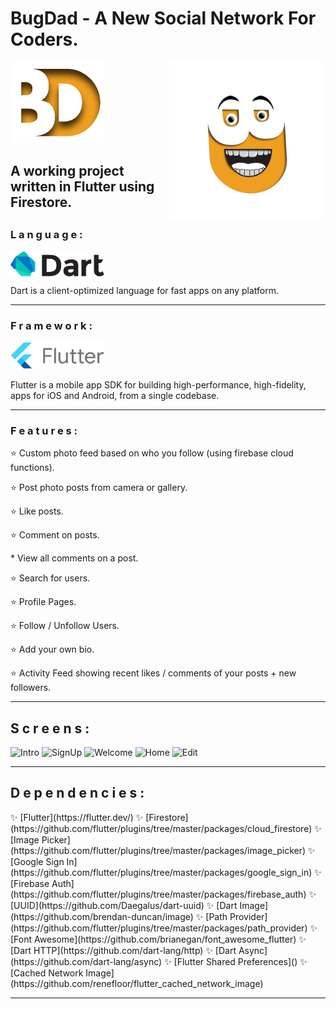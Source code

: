 # BugDad - A New Social Network For Coders.
<img src = "https://github.com/AchchuthaRengan/BugDad/blob/master/one.png" width = "150">
<img src="https://github.com/AchchuthaRengan/BugDad/blob/master/GIFS/bugdadnew.gif" align = "right" width="250" alt = "Dart">
<h2>A working project written in Flutter using Firestore.<h2>
<h3>L a n g u a g e :</h3>
<img src="https://github.com/AchchuthaRengan/BugDad/blob/master/dart.png" align = "center" width="150" alt = "Dart">
<p>Dart is a client-optimized language for fast apps on any platform.</p>
   <hr/>
<h3>F r a m e w o r k :</h3>
<img src="https://github.com/AchchuthaRengan/BugDad/blob/master/flutter-lockup-c13da9c9303e26b8d5fc208d2a1fa20c1ef47eb021ecadf27046dea04c0cebf6.png"  width="150" alt = "Flutter">
<p>Flutter is a mobile app SDK for building high-performance, high-fidelity, apps for iOS and Android, from a single codebase.</p>
   <hr/>
<h3>F e a t u r e s :</h3>
  <p>⭐ Custom photo feed based on who you follow (using firebase cloud functions).</p>
  <p>⭐ Post photo posts from camera or gallery.</p>
  <p>⭐ Like posts.</p>
  <p>⭐ Comment on posts.</p><p>* View all comments on a post.</p>
  <p>⭐ Search for users.</p>
  <p>⭐ Profile Pages.</p>
  <p>⭐ Follow / Unfollow Users.</p>
  <p>⭐ Add your own bio.</p>
  <p>⭐ Activity Feed showing recent likes / comments of your posts + new followers.</p>
  <hr/>
  <h2>S c r e e n s :</h2>
   <p>
   <img src="https://github.com/AchchuthaRengan/BugDad/blob/master/GIFS/Intro.gif" alt="Intro"      width="250">
   <img src="https://github.com/AchchuthaRengan/BugDad/blob/master/GIFS/SignUp.gif" alt="SignUp"    width="250">
   <img src="https://github.com/AchchuthaRengan/BugDad/blob/master/GIFS/Welcome.gif" alt="Welcome"  width="250">
   <img src="https://github.com/AchchuthaRengan/BugDad/blob/master/GIFS/Home.gif" alt="Home"        width="250">
   <img src="https://github.com/AchchuthaRengan/BugDad/blob/master/GIFS/Editprofile.gif" alt="Edit" width="250">
   </p>
   <hr/>
   <h2>D e p e n d e n c i e s :</h2>
   ✨ [Flutter](https://flutter.dev/)
   ✨ [Firestore](https://github.com/flutter/plugins/tree/master/packages/cloud_firestore)
   ✨ [Image Picker](https://github.com/flutter/plugins/tree/master/packages/image_picker)
   ✨ [Google Sign In](https://github.com/flutter/plugins/tree/master/packages/google_sign_in)
   ✨ [Firebase Auth](https://github.com/flutter/plugins/tree/master/packages/firebase_auth)
   ✨ [UUID](https://github.com/Daegalus/dart-uuid)
   ✨ [Dart Image](https://github.com/brendan-duncan/image)
   ✨ [Path Provider](https://github.com/flutter/plugins/tree/master/packages/path_provider)
   ✨ [Font Awesome](https://github.com/brianegan/font_awesome_flutter)
   ✨ [Dart HTTP](https://github.com/dart-lang/http)
   ✨ [Dart Async](https://github.com/dart-lang/async)
   ✨ [Flutter Shared Preferences]()
   ✨ [Cached Network Image](https://github.com/renefloor/flutter_cached_network_image)
   <hr/>

   
   
